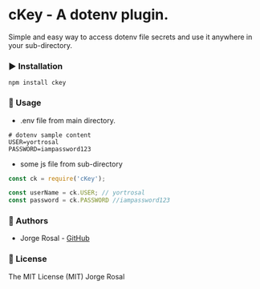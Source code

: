 # cKey - A dotenv plugin.
Simple and easy way to access dotenv file secrets and use it anywhere in your sub-directory.

### ▶️ Installation

```shell
npm install ckey
```

### 📝 Usage

  - .env file from main directory.
```
# dotenv sample content
USER=yortrosal
PASSWORD=iampassword123
```

  - some js file from sub-directory
```js
const ck = require('cKey');

const userName = ck.USER; // yortrosal
const password = ck.PASSWORD //iampassword123
```

### 🎩 Authors
  - Jorge Rosal - [GitHub](https://github.com/yortrosal)

### 📜 License
  The MIT License (MIT) Jorge Rosal
